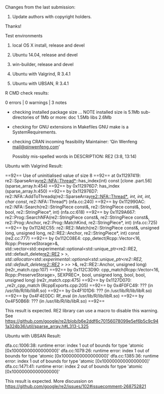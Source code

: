 Changes from the last submission:

1. Update authors with copyright holders.

Thanks!

Test environments

1. local OS X install, release and devel

2. Ubuntu 14.04, release and devel

3. win-builder, release and devel

4. Ubuntu with Valgrind, R 3.4.1

5. Ubuntu with UBSAN, R 3.4.1

R CMD check results:

0 errors | 0 warnings | 3 notes

* checking installed package size ... NOTE
  installed size is  5.1Mb
  sub-directories of 1Mb or more:
    doc    1.5Mb
    libs   2.6Mb

* checking for GNU extensions in Makefiles
  GNU make is a SystemRequirements.

* checking CRAN incoming feasibility
  Maintainer: ‘Qin Wenfeng <mail@qinwenfeng.com>’

  Possibly mis-spelled words in DESCRIPTION:
     RE2 (3:8, 13:14)

Ubuntu with Valgrind Result:

==92== Use of uninitialised value of size 8
==92==    at 0x11297419: re2::SparseArray<re2::NFA::Thread*>::has_index(int) const [clone .part.56] (sparse_array.h:454)
==92==    by 0x112976D7: has_index (sparse_array.h:450)
==92==    by 0x112976D7: re2::NFA::AddToThreadq(re2::SparseArray<re2::NFA::Thread*>*, int, int, int, char const*, re2::NFA::Thread*) (nfa.cc:240)
==92==    by 0x112990AC: re2::NFA::Search(re2::StringPiece const&, re2::StringPiece const&, bool, bool, re2::StringPiece*, int) (nfa.cc:618)
==92==    by 0x1129A667: re2::Prog::SearchNFA(re2::StringPiece const&, re2::StringPiece const&, re2::Prog::Anchor, re2::Prog::MatchKind, re2::StringPiece*, int) (nfa.cc:725)
==92==    by 0x112AEC55: re2::RE2::Match(re2::StringPiece const&, unsigned long, unsigned long, re2::RE2::Anchor, re2::StringPiece*, int) const (re2.cc:777)
==92==    by 0x112C08E4: cpp_detect(Rcpp::Vector<16, Rcpp::PreserveStorage>&, std::vector<std::experimental::optional<std::unique_ptr<re2::RE2, std::default_delete<re2::RE2> > >*, std::allocator<std::experimental::optional<std::unique_ptr<re2::RE2, std::default_delete<re2::RE2> > >*> >&, re2::RE2::Anchor, unsigned long) (re2r_match.cpp:107)
==92==    by 0x112C3D90: cpp_match(Rcpp::Vector<16, Rcpp::PreserveStorage>, SEXPREC*, bool, unsigned long, bool, bool, unsigned long) (re2r_match.cpp:475)
==92==    by 0x1127D070: _re2r_cpp_match (RcppExports.cpp:205)
==92==    by 0x4F0FC49: ??? (in /usr/lib/R/lib/libR.so)
==92==    by 0x4F101D6: ??? (in /usr/lib/R/lib/libR.so)
==92==    by 0x4F4E0DC: Rf_eval (in /usr/lib/R/lib/libR.so)
==92==    by 0x4F50B68: ??? (in /usr/lib/R/lib/libR.so)
==92==

This result is expected. RE2 library can use a macro to disable this warning. See  https://github.com/google/re2/blob/b6e2ddf6c70156078099e5ef6b5c9c941a324b36/util/sparse_array.h#L313-L325


Ubuntu with UBSAN Result:

   dfa.cc:1006:38: runtime error: index 1 out of bounds for type 'atomic [0x10000000000000000]'
   dfa.cc:1079:26: runtime error: index 1 out of bounds for type 'atomic [0x10000000000000000]'
   dfa.cc:1385:36: runtime error: index 1 out of bounds for type 'atomic [0x10000000000000000]'
   dfa.cc:1471:41: runtime error: index 2 out of bounds for type 'atomic [0x10000000000000000]'

This result is expected. More discussion on  https://github.com/google/re2/issues/102#issuecomment-268752821
